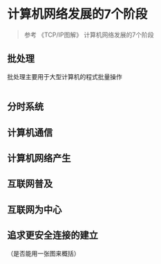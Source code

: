 # 计算机网络发展的7个阶段

> 参考 《TCP/IP图解》 计算机网络发展的7个阶段

## 批处理

批处理主要用于大型计算机的程式批量操作

![]()


## 分时系统



## 计算机通信

## 计算机网络产生

## 互联网普及

## 互联网为中心

## 追求更安全连接的建立

（是否能用一张图来概括）
